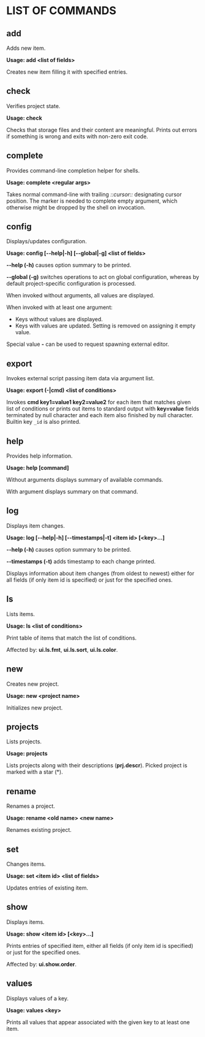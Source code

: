 LIST OF COMMANDS
================

add
---

Adds new item.

**Usage: add \<list of fields\>**

Creates new item filling it with specified entries.

check
-----

Verifies project state.

**Usage: check**

Checks that storage files and their content are meaningful.  Prints out errors
if something is wrong and exits with non-zero exit code.

complete
--------

Provides command-line completion helper for shells.

**Usage: complete \<regular args\>**

Takes normal command-line with trailing *::cursor::* designating cursor
position.  The marker is needed to complete empty argument, which otherwise
might be dropped by the shell on invocation.

config
------

Displays/updates configuration.

**Usage: config [--help|-h] [--global|-g] \<list of fields\>**

**--help (-h)** causes option summary to be printed.

**--global (-g)** switches operations to act on global configuration, whereas by
default project-specific configuration is processed.

When invoked without arguments, all values are displayed.

When invoked with at least one argument:

 - Keys without values are displayed.
 - Keys with values are updated.  Setting is removed on assigning it empty
   value.

Special value **-** can be used to request spawning external editor.

export
------

Invokes external script passing item data via argument list.

**Usage: export (-|cmd) \<list of conditions\>**

Invokes **cmd key1=value1 key2=value2** for each item that matches given list
of conditions or prints out items to standard output with **key=value** fields
terminated by null character and each item also finished by null character.
Builtin key `_id` is also printed.

help
----

Provides help information.

**Usage: help [command]**

Without arguments displays summary of available commands.

With argument displays summary on that command.

log
---

Displays item changes.

**Usage: log [--help|-h] [--timestamps|-t] \<item id\> [\<key\>...]**

**--help (-h)** causes option summary to be printed.

**--timestamps (-t)** adds timestamp to each change printed.

Displays information about item changes (from oldest to newest) either for all
fields (if only item id is specified) or just for the specified ones.

ls
--

Lists items.

**Usage: ls \<list of conditions\>**

Print table of items that match the list of conditions.

Affected by: **ui.ls.fmt**, **ui.ls.sort**, **ui.ls.color**.

new
---

Creates new project.

**Usage: new \<project name\>**

Initializes new project.

projects
--------

Lists projects.

**Usage: projects**

Lists projects along with their descriptions (**prj.descr**).  Picked project is
marked with a star (\*).

rename
------

Renames a project.

**Usage: rename \<old name\> \<new name\>**

Renames existing project.

set
---

Changes items.

**Usage: set \<item id\> \<list of fields\>**

Updates entries of existing item.

show
----

Displays items.

**Usage: show \<item id\> [\<key\>...]**

Prints entries of specified item, either all fields (if only item id is
specified) or just for the specified ones.

Affected by: **ui.show.order**.

values
------

Displays values of a key.

**Usage: values \<key\>**

Prints all values that appear associated with the given key to at least one
item.

